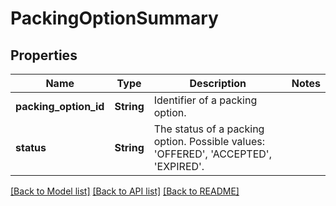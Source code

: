 # PackingOptionSummary

## Properties

Name | Type | Description | Notes
------------ | ------------- | ------------- | -------------
**packing_option_id** | **String** | Identifier of a packing option. | 
**status** | **String** | The status of a packing option. Possible values: 'OFFERED', 'ACCEPTED', 'EXPIRED'. | 

[[Back to Model list]](../README.md#documentation-for-models) [[Back to API list]](../README.md#documentation-for-api-endpoints) [[Back to README]](../README.md)


